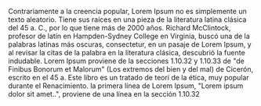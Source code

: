 Contrariamente a la creencia popular, Lorem Ipsum no es simplemente un
texto aleatorio. Tiene sus raíces en una pieza de la literatura latina
clásica del 45 a. C., por lo que tiene más de 2000 años. Richard
McClintock, profesor de latín en Hampden-Sydney College
en Virginia, buscó una de la palabras latinas más oscuras,
consectetur, en un pasaje de Lorem Ipsum, y al revisar la citas
de la palabra en la literatura clásica, descubrió la fuente indudable.
Lorem Ipsum proviene de la secciones 1.10.32 y 1.10.33 de "de
Finibus Bonorum et Malorum" (Los extremos del bien y del mal) de
Cicerón, escrito en el 45 a. Este libro es un tratado de teorí
de la ética, muy popular durante el Renacimiento. la primera línea de
Lorem Ipsum, "Lorem ipsum dolor sit amet..", proviene de una línea en
la sección 1.10.32